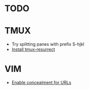 # TODO
# TMUX
  - Try splitting panes with prefix S-hjkl
  - [Install tmux-resurrect](https://github.com/tmux-plugins/tmux-resurrect)
# VIM
  - [Enable concealment for URLs](https://plasticboy/vim-markdown)
